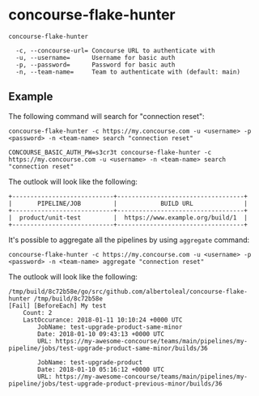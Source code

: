 # concourse-flake-hunter


```
concourse-flake-hunter 

  -c, --concourse-url= Concourse URL to authenticate with
  -u, --username=      Username for basic auth
  -p, --password=      Password for basic auth
  -n, --team-name=     Team to authenticate with (default: main)

```

## Example 


The following command will search for "connection reset":

`concourse-flake-hunter -c https://my.concourse.com -u <username> -p <password> -n <team-name> search "connection reset"`

`CONCOURSE_BASIC_AUTH_PW=s3cr3t concourse-flake-hunter -c https://my.concourse.com -u <username> -n <team-name> search "connection reset"`

The outlook will look like the following:


```
+----------------------------+-----------------------------------+
|       PIPELINE/JOB         |            BUILD URL              |
+----------------------------+-----------------------------------+
|  product/unit-test         |  https://www.example.org/build/1  |
+----------------------------+-----------------------------------+
```


It's possible to aggregate all the pipelines by using `aggregate` command:

`concourse-flake-hunter -c https://my.concourse.com -u <username> -p <password> -n <team-name> aggregate "connection reset"`



The outlook will look like the following:

```
/tmp/build/8c72b58e/go/src/github.com/albertoleal/concourse-flake-hunter /tmp/build/8c72b58e
[Fail] [BeforeEach] My test 
	Count: 2
	LastOccurance: 2018-01-11 10:10:24 +0000 UTC
		JobName: test-upgrade-product-same-minor
		Date: 2018-01-10 09:43:13 +0000 UTC
		URL: https://my-awesome-concourse/teams/main/pipelines/my-pipeline/jobs/test-upgrade-product-same-minor/builds/36

		JobName: test-upgrade-product
		Date: 2018-01-10 05:16:12 +0000 UTC
		URL: https://my-awesome-concourse/teams/main/pipelines/my-pipeline/jobs/test-upgrade-product-previous-minor/builds/36

```
